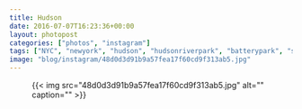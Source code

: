 ```yaml
---
title: Hudson
date: 2016-07-07T16:23:36+00:00
layout: photopost
categories: ["photos", "instagram"]
tags: ["NYC", "newyork", "hudson", "hudsonriverpark", "batterypark", "sunset"]
image: "blog/instagram/48d0d3d91b9a57fea17f60cd9f313ab5.jpg"
---
```


<figure class="photo photo--square">
  {{< img src="48d0d3d91b9a57fea17f60cd9f313ab5.jpg" alt="" caption="" >}}

</figure>


